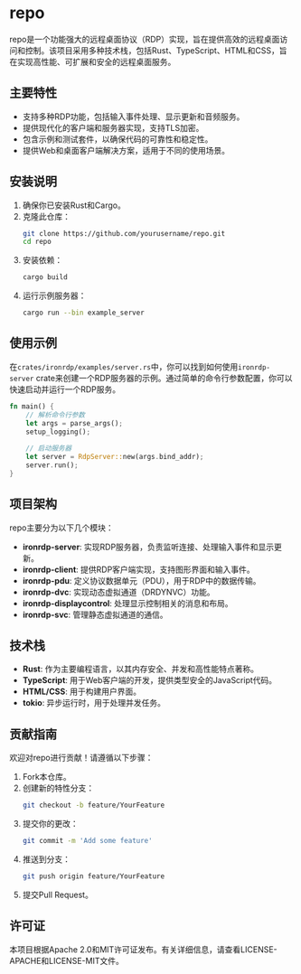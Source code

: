 # repo

repo是一个功能强大的远程桌面协议（RDP）实现，旨在提供高效的远程桌面访问和控制。该项目采用多种技术栈，包括Rust、TypeScript、HTML和CSS，旨在实现高性能、可扩展和安全的远程桌面服务。

## 主要特性

- 支持多种RDP功能，包括输入事件处理、显示更新和音频服务。
- 提供现代化的客户端和服务器实现，支持TLS加密。
- 包含示例和测试套件，以确保代码的可靠性和稳定性。
- 提供Web和桌面客户端解决方案，适用于不同的使用场景。

## 安装说明

1. 确保你已安装Rust和Cargo。
2. 克隆此仓库：
   ```bash
   git clone https://github.com/yourusername/repo.git
   cd repo
   ```
3. 安装依赖：
   ```bash
   cargo build
   ```
4. 运行示例服务器：
   ```bash
   cargo run --bin example_server
   ```

## 使用示例

在`crates/ironrdp/examples/server.rs`中，你可以找到如何使用`ironrdp-server` crate来创建一个RDP服务器的示例。通过简单的命令行参数配置，你可以快速启动并运行一个RDP服务。

```rust
fn main() {
    // 解析命令行参数
    let args = parse_args();
    setup_logging();
    
    // 启动服务器
    let server = RdpServer::new(args.bind_addr);
    server.run();
}
```

## 项目架构

repo主要分为以下几个模块：

- **ironrdp-server**: 实现RDP服务器，负责监听连接、处理输入事件和显示更新。
- **ironrdp-client**: 提供RDP客户端实现，支持图形界面和输入事件。
- **ironrdp-pdu**: 定义协议数据单元（PDU），用于RDP中的数据传输。
- **ironrdp-dvc**: 实现动态虚拟通道（DRDYNVC）功能。
- **ironrdp-displaycontrol**: 处理显示控制相关的消息和布局。
- **ironrdp-svc**: 管理静态虚拟通道的通信。

## 技术栈

- **Rust**: 作为主要编程语言，以其内存安全、并发和高性能特点著称。
- **TypeScript**: 用于Web客户端的开发，提供类型安全的JavaScript代码。
- **HTML/CSS**: 用于构建用户界面。
- **tokio**: 异步运行时，用于处理并发任务。

## 贡献指南

欢迎对repo进行贡献！请遵循以下步骤：

1. Fork本仓库。
2. 创建新的特性分支：
   ```bash
   git checkout -b feature/YourFeature
   ```
3. 提交你的更改：
   ```bash
   git commit -m 'Add some feature'
   ```
4. 推送到分支：
   ```bash
   git push origin feature/YourFeature
   ```
5. 提交Pull Request。

## 许可证

本项目根据Apache 2.0和MIT许可证发布。有关详细信息，请查看LICENSE-APACHE和LICENSE-MIT文件。